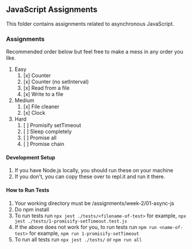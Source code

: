 ## JavaScript Assignments

This folder contains assignments related to asynchronous JavaScript.

### Assignments

Recommended order below but feel free to make a mess in any order you like.
1. Easy
   1. [x] Counter
   2. [x] Counter (no setInterval)
   3. [x] Read from a file
   4. [x] Write to a file
2. Medium
   1. [x] File cleaner
   2. [x] Clock
3. Hard
   1. [ ] Promisify setTimeout
   2. [ ] Sleep completely
   3. [ ] Promise all
   4. [ ] Promise chain

#### Development Setup
1. If you have Node.js locally, you should run these on your machine
2. If you don't, you can copy these over to repl.it and run it there.

#### How to Run Tests
1. Your working directory must be /assignments/week-2/01-async-js 
2. Do npm install
3. To run tests run `npx jest ./tests/<filename-of-test>` 
   for example, `npx jest ./tests/1-promisify-setTimeout.test.js`
4. If the above does not work for you, to run tests run `npm run <name-of-test>`
   for example, `npm run 1-promisify-setTimeout`
5. To run all tests run `npx jest ./tests/` or `npm run all`